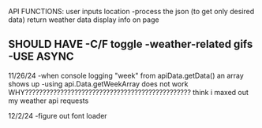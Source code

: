 API FUNCTIONS:
user inputs location
    -process the json (to get only desired data)
return weather data
display info on page

SHOULD HAVE 
-C/F toggle
-weather-related gifs
-USE ASYNC 
-



11/26/24
-when console logging "week" from apiData.getData() an array shows up
-using api.Data.getWeekArray does not work
WHY???????????????????????????????????????????????
think i maxed out my weather api requests

12/2/24
-figure out font loader